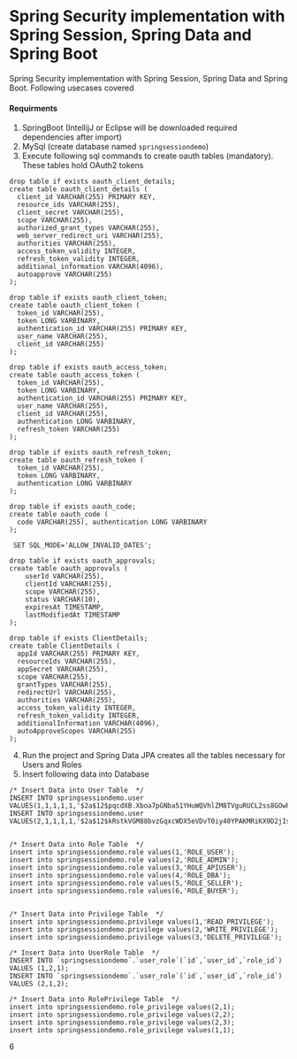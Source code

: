 # Spring Security implementation with Spring Session, Spring Data and Spring Boot

Spring Security implementation with Spring Session, Spring Data and Spring Boot. Following usecases covered

#### Requirments
1. SpringBoot (IntellijJ or Eclipse will be downloaded required dependencies after import)
2. MySql (create database named `springsessiondemo`)
3. Execute following sql commands to create oauth tables (mandatory). These tables hold OAuth2 tokens
```
drop table if exists oauth_client_details;
create table oauth_client_details (
  client_id VARCHAR(255) PRIMARY KEY,
  resource_ids VARCHAR(255),
  client_secret VARCHAR(255),
  scope VARCHAR(255),
  authorized_grant_types VARCHAR(255),
  web_server_redirect_uri VARCHAR(255),
  authorities VARCHAR(255),
  access_token_validity INTEGER,
  refresh_token_validity INTEGER,
  additional_information VARCHAR(4096),
  autoapprove VARCHAR(255)
);
 
drop table if exists oauth_client_token;
create table oauth_client_token (
  token_id VARCHAR(255),
  token LONG VARBINARY,
  authentication_id VARCHAR(255) PRIMARY KEY,
  user_name VARCHAR(255),
  client_id VARCHAR(255)
);
 
drop table if exists oauth_access_token;
create table oauth_access_token (
  token_id VARCHAR(255),
  token LONG VARBINARY,
  authentication_id VARCHAR(255) PRIMARY KEY,
  user_name VARCHAR(255),
  client_id VARCHAR(255),
  authentication LONG VARBINARY,
  refresh_token VARCHAR(255)
);
 
drop table if exists oauth_refresh_token;
create table oauth_refresh_token (
  token_id VARCHAR(255),
  token LONG VARBINARY,
  authentication LONG VARBINARY
);
 
drop table if exists oauth_code;
create table oauth_code (
  code VARCHAR(255), authentication LONG VARBINARY
);
 
 SET SQL_MODE='ALLOW_INVALID_DATES';
 
drop table if exists oauth_approvals;
create table oauth_approvals (
    userId VARCHAR(255),
    clientId VARCHAR(255),
    scope VARCHAR(255),
    status VARCHAR(10),
    expiresAt TIMESTAMP,
    lastModifiedAt TIMESTAMP
);
 
drop table if exists ClientDetails;
create table ClientDetails (
  appId VARCHAR(255) PRIMARY KEY,
  resourceIds VARCHAR(255),
  appSecret VARCHAR(255),
  scope VARCHAR(255),
  grantTypes VARCHAR(255),
  redirectUrl VARCHAR(255),
  authorities VARCHAR(255),
  access_token_validity INTEGER,
  refresh_token_validity INTEGER,
  additionalInformation VARCHAR(4096),
  autoApproveScopes VARCHAR(255)
);
```
4. Run the project and Spring Data JPA creates all the tables necessary for Users and Roles
5. Insert following data into Database
```
/* Insert Data into User Table  */
INSERT INTO springsessiondemo.user VALUES(1,1,1,1,1,'$2a$12$pqcdXB.Xboa7pGNba51YHuWQVhlZM8TVguRUCL2ss8GOwhEqiqwOu','admin');
INSERT INTO springsessiondemo.user VALUES(2,1,1,1,1,'$2a$12$kRstkVGM88bvzGqxcWDX5eVDvT0iy40YPAKMRiKX9D2jIsXmKXOAK','user');


/* Insert Data into Role Table  */
insert into springsessiondemo.role values(1,'ROLE_USER');
insert into springsessiondemo.role values(2,'ROLE_ADMIN');
insert into springsessiondemo.role values(3,'ROLE_APIUSER');
insert into springsessiondemo.role values(4,'ROLE_DBA');
insert into springsessiondemo.role values(5,'ROLE_SELLER');
insert into springsessiondemo.role values(6,'ROLE_BUYER');


/* Insert Data into Privilege Table  */
insert into springsessiondemo.privilege values(1,'READ_PRIVILEGE');
insert into springsessiondemo.privilege values(2,'WRITE_PRIVILEGE');
insert into springsessiondemo.privilege values(3,'DELETE_PRIVILEGE');

/* Insert Data into UserRole Table  */
INSERT INTO `springsessiondemo`.`user_role`(`id`,`user_id`,`role_id`) VALUES (1,2,1);
INSERT INTO `springsessiondemo`.`user_role`(`id`,`user_id`,`role_id`) VALUES (2,1,2);

/* Insert Data into RolePrivilege Table  */
insert into springsessiondemo.role_privilege values(2,1);
insert into springsessiondemo.role_privilege values(2,2);
insert into springsessiondemo.role_privilege values(2,3);
insert into springsessiondemo.role_privilege values(1,1);

```
6 


